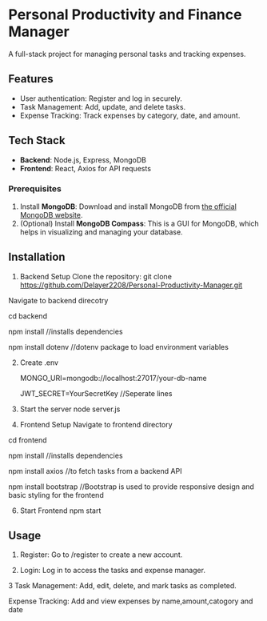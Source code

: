 # Personal Productivity and Finance Manager

A full-stack project for managing personal tasks and tracking expenses.

## Features
- User authentication: Register and log in securely.
- Task Management: Add, update, and delete tasks.
- Expense Tracking: Track expenses by category, date, and amount.

## Tech Stack
- **Backend**: Node.js, Express, MongoDB
- **Frontend**: React, Axios for API requests

### Prerequisites
1. Install **MongoDB**: Download and install MongoDB from [the official MongoDB website](https://www.mongodb.com/try/download/community).
2. (Optional) Install **MongoDB Compass**: This is a GUI for MongoDB, which helps in visualizing and managing your database.

## Installation
1.   Backend Setup
   Clone the repository:
   git clone https://github.com/Delayer2208/Personal-Productivity-Manager.git
 
  Navigate to backend direcotry
  
  cd backend
  
  npm install //installs dependencies
  
  npm install dotenv //dotenv package to load environment variables

2. Create .env

   MONGO_URI=mongodb://localhost:27017/your-db-name

   JWT_SECRET=YourSecretKey //Seperate lines
   
4.  Start the server
   node server.js

5.  Frontend Setup
   Navigate to frontend directory

cd frontend
   
   npm install //installs dependencies
   
   npm install axios //to fetch tasks from a backend API
   
   npm install bootstrap //Bootstrap is used to provide responsive design and basic styling for the frontend
    
6.   Start Frontend
    npm start

## Usage
1. Register: Go to /register to create a new account.

2. Login: Log in to access the tasks and expense manager.

3 Task Management: Add, edit, delete, and mark tasks as completed.
  
  Expense Tracking: Add and view expenses by name,amount,catogory and date

